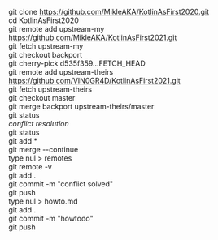 git clone https://github.com/MikleAKA/KotlinAsFirst2020.git  
cd KotlinAsFirst2020  
git remote add upstream-my https://github.com/MikleAKA/KotlinAsFirst2021.git  
git fetch upstream-my  
git checkout backport  
git cherry-pick d535f359...FETCH_HEAD  
git remote add upstream-theirs https://github.com/VIN0GR4D/KotlinAsFirst2021.git  
git fetch upstream-theirs  
git checkout master  
git merge backport upstream-theirs/master  
git status  
*conflict resolution*  
git status  
git add *  
git merge --continue  
type nul > remotes  
git remote -v  
git add .  
git commit -m "conflict solved"  
git push  
type nul > howto.md  
git add .  
git commit -m "howtodo"  
git push  
